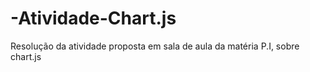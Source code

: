 # -Atividade-Chart.js
Resolução da atividade proposta em sala de aula da matéria P.I, sobre chart.js
